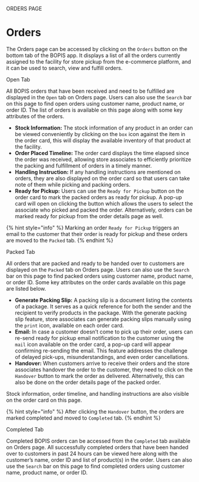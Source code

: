 ORDERS PAGE

# Orders
The Orders page can be accessed by clicking on the `Orders` button on the bottom tab of the BOPIS app. It displays a list of all the orders currently assigned to the facility for store pickup from the e-commerce platform, and it can be used to search, view and fulfill orders.


Open Tab

All BOPIS orders that have been received and need to be fulfilled are displayed in the `Open` tab on Orders page. Users can also use the `Search` bar on this page to find open orders using customer name, product name, or order ID. The list of orders is available on this page along with some key attributes of the orders. 

* **Stock Information:** The stock information of any product in an order can be viewed conveniently by clicking on the `box` icon against the item in the order card, this will display the available inventory of that product at the facility. 
* **Order Placed Timeline:** The order card displays the time elapsed since the order was received, allowing store associates to efficiently prioritize the packing and fulfillment of orders in a timely manner.
* **Handling Instruction:** If any handling instructions are mentioned on orders, they are also displayed on the order card so that users can take note of them while picking and packing orders. 
* **Ready for Pickup:** Users can use the `Ready for Pickup` button on the order card to mark the packed orders as ready for pickup. A pop-up card will open on clicking the button which allows the users to select the associate who picked and packed the order. Alternatively, orders can be marked ready for pickup from the order details page as well. 

{% hint style="info" %} Marking an order `Ready for Pickup` triggers an email to the customer that their order is ready for pickup and these orders are moved to the `Packed` tab. {% endhint %}


Packed Tab

All orders that are packed and ready to be handed over to customers are displayed on the `Packed` tab on Orders page. Users can also use the `Search` bar on this page to find packed orders using customer name, product name, or order ID. Some key attributes on the order cards available on this page are listed below. 

* **Generate Packing Slip:** A packing slip is a document listing the contents of a package. It serves as a quick reference for both the sender and the recipient to verify products in the package. With the generate packing slip feature, store associates can generate packing slips manually using the `print` icon, available on each order card.
* **Email:** In case a customer doesn’t come to pick up their order, users can re-send ready for pickup email notification to the customer using the `mail` icon available on the order card, a pop-up card will appear confirming re-sending the email. This feature addresses the challenge of delayed pick-ups, misunderstandings, and even order cancellations.
* **Handover:** When customers arrive to receive their orders and the store associates handover the order to the customer, they need to click on the `Handover` button to mark the order as delivered. Alternatively, this can also be done on the order details page of the packed order.

Stock information, order timeline, and handling instructions are also visible on the order card on this page. 

{% hint style="info" %} After clicking the `Handover` button, the orders are marked completed and moved to `Completed` tab. {% endhint %}


Completed Tab

Completed BOPIS orders can be accessed from the `Completed` tab available on Orders page. All successfully completed orders that have been handed over to customers in past 24 hours can be viewed here along with the customer’s name, order ID and list of product(s) in the order. Users can also use the `Search` bar on this page to find completed orders using customer name, product name, or order ID.

